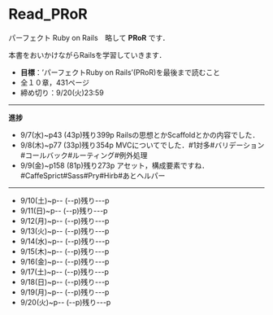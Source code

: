 # Read_PRoR

パーフェクト Ruby on Rails　略して **PRoR** です．

本書をおいかけながらRailsを学習していきます．

* **目標**：’パーフェクトRuby on Rails’(PRoR)を最後まで読むこと
* 全１０章，431ページ
* 締め切り：9/20(火)23:59

***

**進捗**

* 9/7(水)~p43 (43p)残り399p    Railsの思想とかScaffoldとかの内容でした．
* 9/8(木)~p77 (33p)残り354p    MVCについてでした．#1対多#バリデーション#コールバック#ルーティング#例外処理
* 9/9(金)~p158 (81p)残り273p   アセット，構成要素ですね．#CaffeSprict#Sass#Pry#Hirb#あとヘルパー
***
* 9/10(土)~p-- (--p)残り---p
* 9/11(日)~p-- (--p)残り---p
* 9/12(月)~p-- (--p)残り---p
* 9/13(火)~p-- (--p)残り---p
* 9/14(水)~p-- (--p)残り---p
* 9/15(木)~p-- (--p)残り---p
* 9/16(金)~p-- (--p)残り---p
* 9/17(土)~p-- (--p)残り---p
* 9/18(日)~p-- (--p)残り---p
* 9/19(月)~p-- (--p)残り---p
* 9/20(火)~p-- (--p)残り---p
